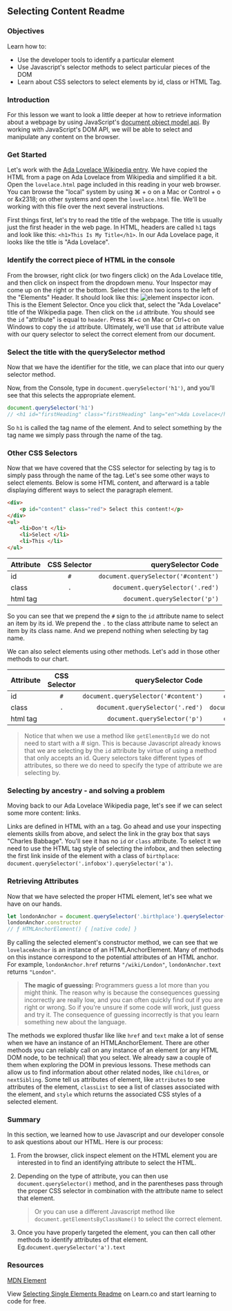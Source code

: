 ## Selecting Content Readme

### Objectives
Learn how to:

* Use the developer tools to identify a particular element
* Use Javascript's selector methods to select particular pieces of the DOM
* Learn about CSS selectors to select elements by id, class or HTML Tag.

### Introduction

For this lesson we want to look a little deeper at how to retrieve information about a webpage by using JavaScript's [document object model api](https://developer.mozilla.org/en-US/docs/Web/API/Document_Object_Model).  By working with JavaScript's DOM API, we will be able to select and manipulate any content on the browser.

### Get Started

Let's work with the [Ada Lovelace Wikipedia entry](https://en.wikipedia.org/wiki/Ada_Lovelace). We have copied the HTML from a page on Ada Lovelace from Wikipedia and simplified it a bit.  Open the `lovelace.html` page included in this reading in your web browser. You can browse the "local" system by using &#x2318; + o on a Mac or Control + o or &x2318; on other systems and open the `lovelace.html` file. We'll be working with this file over the next several instructions.

First things first, let's try to read the title of the webpage. The title is usually just the first header in the web page. In HTML, headers are called `h1` tags and look like this: `<h1>This Is My Title</h1>`. In our Ada Lovelace page, it looks like the title is "Ada Lovelace".

### Identify the correct piece of HTML in the console

From the browser, right click (or two fingers click) on the Ada Lovelace title, and then click on inspect from the dropdown menu. Your Inspector may come up on the right or the bottom. Select the icon two icons to the left of the "Elements" Header. It should look like this: ![element inspector icon](http://web-dev-readme-photos.s3.amazonaws.com/js/elementinspector-icon.png). This is the Element Selector. Once you click that, select the "Ada Lovelace" title of the Wikipedia page. Then click on the `id` attribute. You should see the `id` "attribute" is equal to `header`. Press &#x2318;+c on Mac or Ctrl+c on Windows to copy the `id` attribute.  Ultimately, we'll use that `id` attribute value with our query selector to select the correct element from our document.

### Select the title with the querySelector method

Now that we have the identifier for the title, we can place that into our query selector method.

Now, from the Console, type in `document.querySelector('h1')`, and you'll see that this selects the appropriate element.

```js
document.querySelector('h1')
// <h1 id="firstHeading" class="firstHeading" lang="en">Ada Lovelace</h1>
```

So `h1` is called the tag name of the element.  And to select something by the tag name we simply pass through the name of the tag.

### Other CSS Selectors

Now that we have covered that the CSS selector for selecting by tag is to simply pass through the name of the tag.  Let's see some other ways to select elements.  Below is some HTML content, and afterward is a table displaying different ways to select the paragraph element.

```html
<div>
	<p id="content" class="red"> Select this content!</p>
</div>
<ul>
	<li>Don't </li>
	<li>Select </li>
	<li>This </li>
</ul>
```

| Attribute     | CSS Selector  | querySelector Code |
| ------------- |:-------------:| -----:|
| id      	   | `#` 			  | `document.querySelector('#content')`|
| class      	   |`.`     		  |  `document.querySelector('.red')` |
| html tag      | 	         |    `document.querySelector('p')` |


So you can see that we prepend the `#` sign to the `id` attribute name to select an item by its id.  We prepend the `.` to the class attribute name to select an item by its class name.  And we prepend nothing when selecting by tag name.

We can also select elements using other methods.  Let's add in those other methods to our chart.

| Attribute     | CSS Selector  | querySelector Code |Alternative Method |
| ------------- |:-------------:| -----:| -----:|
| id     	   | `#` 			  | `document.querySelector('#content')`|`document.getElementById('content')`|
| class      	   | `.`     		  |  `document.querySelector('.red')` |`document.getElementsByClassName('red')`|
| html tag      | 	         |    `document.querySelector('p')` | `document.getElementsByTagName('p')`|

> Notice that when we use a method like `getElementById` we do not need to start with a # sign.  This is because Javascript already knows that we are selecting by the `id` attribute by virtue of using a method that only accepts an id.  Query selectors take different types of attributes, so there we do need to specify the type of attribute we are selecting by.

### Selecting by ancestry - and solving a problem

Moving back to our Ada Lovelace Wikipedia page, let's see if we can select some more content: links.

Links are defined in HTML with an `a` tag. Go ahead and use your inspecting elements skills from above, and select the link in the gray box that says "Charles Babbage".  You'll see it has no `id` or `class` attribute. To select it we need to use the HTML tag style of selecting the infobox, and then selecting the first link inside of the element with a class of `birthplace`: `document.querySelector('.infobox').querySelector('a')`.

### Retrieving Attributes

Now that we have selected the proper HTML element, let's see what we have on our hands.

```js
let londonAnchor = document.querySelector('.birthplace').querySelector('a')
londonAnchor.constructor
// ƒ HTMLAnchorElement() { [native code] }
```
By calling the selected element's constructor method, we can see that we `lovelaceAnchor` is an instance of an HTMLAnchorElement.  Many of methods on this instance correspond to the potential attributes of an HTML anchor.  For example, `londonAnchor.href` returns `"/wiki/London"`, `londonAnchor.text` returns `"London"`.

> **The magic of guessing:**
> Programmers guess a lot more than you might think.  The reason why is because the consequences guessing incorrectly are really low, and you can often quickly find out if you are right or wrong.  So if you're unsure if some code will work, just guess and try it.  The consequence of guessing incorrectly is that you learn something new about the language.

The methods we explored thusfar like like `href` and `text` make a lot of sense when we have an instance of an HTMLAnchorElement.  There are other methods you can reliably call on any instance of an element (or any HTML DOM node, to be technical) that you select.  We already saw a couple of them when exploring the DOM in previous lessons.  These methods can allow us to find information about other related nodes, like `children`, or `nextSibling`.  Some tell us attributes of element, like `attributes` to see attributes of the element, `classList` to see a list of classes associated with the element, and `style` which returns the associated CSS styles of a selected element.

### Summary

In this section, we learned how to use Javascript and our developer console to ask questions about our HTML. Here is our process:

1. From the browser, click inspect element on the HTML element you are interested in to find an identifying attribute to select the HTML.
2. Depending on the type of attribute, you can then use `document.querySelector()` method, and in the parentheses pass through the proper CSS selector in combination with the attribute name to select that element.

	> Or you can use a different Javascript method like `document.getElementsByClassName()` to select the correct element.

3. Once you have properly targeted the element, you can then call other methods to identify attributes of that element.  Eg.`document.querySelector('a').text`

### Resources

[MDN Element](https://developer.mozilla.org/en-US/docs/Web/API/Element)

<p class='util--hide'>View <a href='https://learn.co/lessons/selecting-single-elements-readme'>Selecting Single Elements Readme</a> on Learn.co and start learning to code for free.</p>

